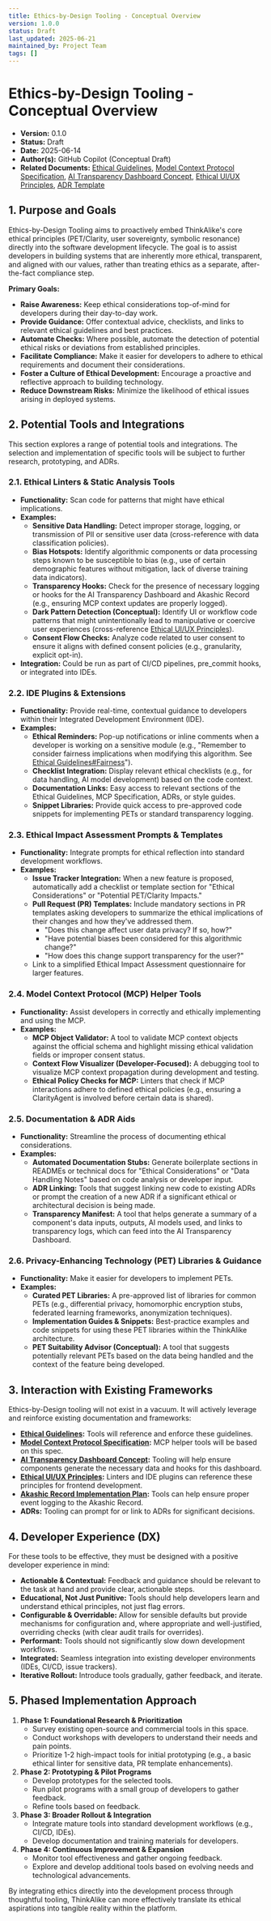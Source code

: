 ```yaml
---
title: Ethics-by-Design Tooling - Conceptual Overview
version: 1.0.0
status: Draft
last_updated: 2025-06-21
maintained_by: Project Team
tags: []
---
```


# Ethics-by-Design Tooling - Conceptual Overview

- **Version:** 0.1.0
- **Status:** Draft
- **Date:** 2025-06-14
- **Author(s):** GitHub Copilot (Conceptual Draft)
- **Related Documents:** [Ethical Guidelines](./ethical_guidelines.md), [Model Context Protocol Specification](../../architecture/protocols/model_context_protocol_specification.md), [AI Transparency Dashboard Concept](./ai_transparency_dashboard_concept.md), [Ethical UI/UX Principles](./ethical_ui_ux_principles.md), [ADR Template](../../architecture/adrs/adr_template.md)

## 1. Purpose and Goals

Ethics-by-Design Tooling aims to proactively embed ThinkAlike's core ethical principles (PET/Clarity, user sovereignty, symbolic resonance) directly into the software development lifecycle. The goal is to assist developers in building systems that are inherently more ethical, transparent, and aligned with our values, rather than treating ethics as a separate, after-the-fact compliance step.

**Primary Goals:**

-   **Raise Awareness:** Keep ethical considerations top-of-mind for developers during their day-to-day work.
-   **Provide Guidance:** Offer contextual advice, checklists, and links to relevant ethical guidelines and best practices.
-   **Automate Checks:** Where possible, automate the detection of potential ethical risks or deviations from established principles.
-   **Facilitate Compliance:** Make it easier for developers to adhere to ethical requirements and document their considerations.
-   **Foster a Culture of Ethical Development:** Encourage a proactive and reflective approach to building technology.
-   **Reduce Downstream Risks:** Minimize the likelihood of ethical issues arising in deployed systems.

## 2. Potential Tools and Integrations

This section explores a range of potential tools and integrations. The selection and implementation of specific tools will be subject to further research, prototyping, and ADRs.

### 2.1. Ethical Linters & Static Analysis Tools

-   **Functionality:** Scan code for patterns that might have ethical implications.
-   **Examples:**
    -   **Sensitive Data Handling:** Detect improper storage, logging, or transmission of PII or sensitive user data (cross-reference with data classification policies).
    -   **Bias Hotspots:** Identify algorithmic components or data processing steps known to be susceptible to bias (e.g., use of certain demographic features without mitigation, lack of diverse training data indicators).
    -   **Transparency Hooks:** Check for the presence of necessary logging or hooks for the AI Transparency Dashboard and Akashic Record (e.g., ensuring MCP context updates are properly logged).
    -   **Dark Pattern Detection (Conceptual):** Identify UI or workflow code patterns that might unintentionally lead to manipulative or coercive user experiences (cross-reference [Ethical UI/UX Principles](./ethical_ui_ux_principles.md)).
    -   **Consent Flow Checks:** Analyze code related to user consent to ensure it aligns with defined consent policies (e.g., granularity, explicit opt-in).
-   **Integration:** Could be run as part of CI/CD pipelines, pre_commit hooks, or integrated into IDEs.

### 2.2. IDE Plugins & Extensions

-   **Functionality:** Provide real-time, contextual guidance to developers within their Integrated Development Environment (IDE).
-   **Examples:**
    -   **Ethical Reminders:** Pop-up notifications or inline comments when a developer is working on a sensitive module (e.g., "Remember to consider fairness implications when modifying this algorithm. See [Ethical Guidelines#Fairness](./ethical_guidelines.md#Fairness)").
    -   **Checklist Integration:** Display relevant ethical checklists (e.g., for data handling, AI model development) based on the code context.
    -   **Documentation Links:** Easy access to relevant sections of the Ethical Guidelines, MCP Specification, ADRs, or style guides.
    -   **Snippet Libraries:** Provide quick access to pre-approved code snippets for implementing PETs or standard transparency logging.

### 2.3. Ethical Impact Assessment Prompts & Templates

-   **Functionality:** Integrate prompts for ethical reflection into standard development workflows.
-   **Examples:**
    -   **Issue Tracker Integration:** When a new feature is proposed, automatically add a checklist or template section for "Ethical Considerations" or "Potential PET/Clarity Impacts."
    -   **Pull Request (PR) Templates:** Include mandatory sections in PR templates asking developers to summarize the ethical implications of their changes and how they've addressed them.
        -   "Does this change affect user data privacy? If so, how?"
        -   "Have potential biases been considered for this algorithmic change?"
        -   "How does this change support transparency for the user?"
    -   Link to a simplified Ethical Impact Assessment questionnaire for larger features.

### 2.4. Model Context Protocol (MCP) Helper Tools

-   **Functionality:** Assist developers in correctly and ethically implementing and using the MCP.
-   **Examples:**
    -   **MCP Object Validator:** A tool to validate MCP context objects against the official schema and highlight missing ethical validation fields or improper consent status.
    -   **Context Flow Visualizer (Developer-Focused):** A debugging tool to visualize MCP context propagation during development and testing.
    -   **Ethical Policy Checks for MCP:** Linters that check if MCP interactions adhere to defined ethical policies (e.g., ensuring a ClarityAgent is involved before certain data is shared).

### 2.5. Documentation & ADR Aids

-   **Functionality:** Streamline the process of documenting ethical considerations.
-   **Examples:**
    -   **Automated Documentation Stubs:** Generate boilerplate sections in READMEs or technical docs for "Ethical Considerations" or "Data Handling Notes" based on code analysis or developer input.
    -   **ADR Linking:** Tools that suggest linking new code to existing ADRs or prompt the creation of a new ADR if a significant ethical or architectural decision is being made.
    -   **Transparency Manifest:** A tool that helps generate a summary of a component's data inputs, outputs, AI models used, and links to transparency logs, which can feed into the AI Transparency Dashboard.

### 2.6. Privacy-Enhancing Technology (PET) Libraries & Guidance

-   **Functionality:** Make it easier for developers to implement PETs.
-   **Examples:**
    -   **Curated PET Libraries:** A pre-approved list of libraries for common PETs (e.g., differential privacy, homomorphic encryption stubs, federated learning frameworks, anonymization techniques).
    -   **Implementation Guides & Snippets:** Best-practice examples and code snippets for using these PET libraries within the ThinkAlike architecture.
    -   **PET Suitability Advisor (Conceptual):** A tool that suggests potentially relevant PETs based on the data being handled and the context of the feature being developed.

## 3. Interaction with Existing Frameworks

Ethics-by-Design tooling will not exist in a vacuum. It will actively leverage and reinforce existing documentation and frameworks:

-   **[Ethical Guidelines](./ethical_guidelines.md):** Tools will reference and enforce these guidelines.
-   **[Model Context Protocol Specification](../../architecture/protocols/model_context_protocol_specification.md):** MCP helper tools will be based on this spec.
-   **[AI Transparency Dashboard Concept](./ai_transparency_dashboard_concept.md):** Tooling will help ensure components generate the necessary data and hooks for this dashboard.
-   **[Ethical UI/UX Principles](./ethical_ui_ux_principles.md):** Linters and IDE plugins can reference these principles for frontend development.
-   **[Akashic Record Implementation Plan](../../architecture/data_systems/akashic_record_implementation_plan.md):** Tools can help ensure proper event logging to the Akashic Record.
-   **ADRs:** Tooling can prompt for or link to ADRs for significant decisions.

## 4. Developer Experience (DX)

For these tools to be effective, they must be designed with a positive developer experience in mind:

-   **Actionable & Contextual:** Feedback and guidance should be relevant to the task at hand and provide clear, actionable steps.
-   **Educational, Not Just Punitive:** Tools should help developers learn and understand ethical principles, not just flag errors.
-   **Configurable & Overridable:** Allow for sensible defaults but provide mechanisms for configuration and, where appropriate and well-justified, overriding checks (with clear audit trails for overrides).
-   **Performant:** Tools should not significantly slow down development workflows.
-   **Integrated:** Seamless integration into existing developer environments (IDEs, CI/CD, issue trackers).
-   **Iterative Rollout:** Introduce tools gradually, gather feedback, and iterate.

## 5. Phased Implementation Approach

1.  **Phase 1: Foundational Research & Prioritization**
    -   Survey existing open-source and commercial tools in this space.
    -   Conduct workshops with developers to understand their needs and pain points.
    -   Prioritize 1-2 high-impact tools for initial prototyping (e.g., a basic ethical linter for sensitive data, PR template enhancements).
2.  **Phase 2: Prototyping & Pilot Programs**
    -   Develop prototypes for the selected tools.
    -   Run pilot programs with a small group of developers to gather feedback.
    -   Refine tools based on feedback.
3.  **Phase 3: Broader Rollout & Integration**
    -   Integrate mature tools into standard development workflows (e.g., CI/CD, IDEs).
    -   Develop documentation and training materials for developers.
4.  **Phase 4: Continuous Improvement & Expansion**
    -   Monitor tool effectiveness and gather ongoing feedback.
    -   Explore and develop additional tools based on evolving needs and technological advancements.

By integrating ethics directly into the development process through thoughtful tooling, ThinkAlike can more effectively translate its ethical aspirations into tangible reality within the platform.
